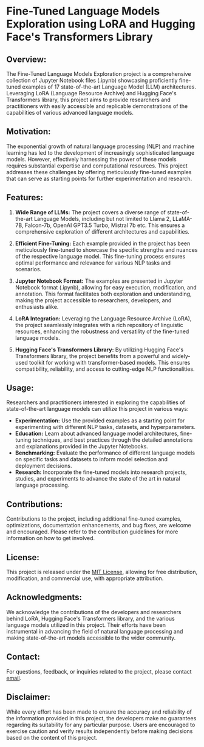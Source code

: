 # Fine-Tuned Language Models Exploration using LoRA and Hugging Face's Transformers Library

## Overview:
The Fine-Tuned Language Models Exploration project is a comprehensive collection of Jupyter Notebook files (.ipynb) showcasing proficiently fine-tuned examples of 17 state-of-the-art Language Model (LLM) architectures. Leveraging LoRA (Language Resource Archive) and Hugging Face's Transformers library, this project aims to provide researchers and practitioners with easily accessible and replicable demonstrations of the capabilities of various advanced language models.

## Motivation:
The exponential growth of natural language processing (NLP) and machine learning has led to the development of increasingly sophisticated language models. However, effectively harnessing the power of these models requires substantial expertise and computational resources. This project addresses these challenges by offering meticulously fine-tuned examples that can serve as starting points for further experimentation and research.

## Features:
1. **Wide Range of LLMs:** The project covers a diverse range of state-of-the-art Language Models, including but not limited to Llama 2, LLaMA-7B, Falcon-7b, OpenAI GPT3.5 Turbo, Mistral 7b etc. This ensures a comprehensive exploration of different architectures and capabilities.
  
2. **Efficient Fine-Tuning:** Each example provided in the project has been meticulously fine-tuned to showcase the specific strengths and nuances of the respective language model. This fine-tuning process ensures optimal performance and relevance for various NLP tasks and scenarios.

3. **Jupyter Notebook Format:** The examples are presented in Jupyter Notebook format (.ipynb), allowing for easy execution, modification, and annotation. This format facilitates both exploration and understanding, making the project accessible to researchers, developers, and enthusiasts alike.

4. **LoRA Integration:** Leveraging the Language Resource Archive (LoRA), the project seamlessly integrates with a rich repository of linguistic resources, enhancing the robustness and versatility of the fine-tuned language models.

5. **Hugging Face's Transformers Library:** By utilizing Hugging Face's Transformers library, the project benefits from a powerful and widely-used toolkit for working with transformer-based models. This ensures compatibility, reliability, and access to cutting-edge NLP functionalities.

## Usage:
Researchers and practitioners interested in exploring the capabilities of state-of-the-art language models can utilize this project in various ways:
- **Experimentation:** Use the provided examples as a starting point for experimenting with different NLP tasks, datasets, and hyperparameters.
- **Education:** Learn about advanced language model architectures, fine-tuning techniques, and best practices through the detailed annotations and explanations provided in the Jupyter Notebooks.
- **Benchmarking:** Evaluate the performance of different language models on specific tasks and datasets to inform model selection and deployment decisions.
- **Research:** Incorporate the fine-tuned models into research projects, studies, and experiments to advance the state of the art in natural language processing.

## Contributions:
Contributions to the project, including additional fine-tuned examples, optimizations, documentation enhancements, and bug fixes, are welcome and encouraged. Please refer to the contribution guidelines for more information on how to get involved.

## License:
This project is released under the [MIT License](https://opensource.org/licenses/MIT), allowing for free distribution, modification, and commercial use, with appropriate attribution.

## Acknowledgments:
We acknowledge the contributions of the developers and researchers behind LoRA, Hugging Face's Transformers library, and the various language models utilized in this project. Their efforts have been instrumental in advancing the field of natural language processing and making state-of-the-art models accessible to the wider community.

## Contact:
For questions, feedback, or inquiries related to the project, please contact [email](subhrastien@gmail.com).

## Disclaimer:
While every effort has been made to ensure the accuracy and reliability of the information provided in this project, the developers make no guarantees regarding its suitability for any particular purpose. Users are encouraged to exercise caution and verify results independently before making decisions based on the content of this project.
